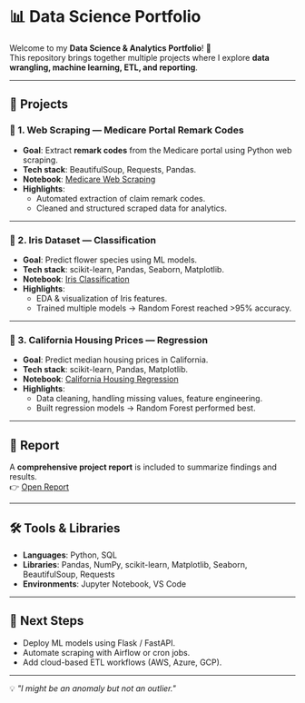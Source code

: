 # 📊 Data Science Portfolio  

Welcome to my **Data Science & Analytics Portfolio**! 🚀  
This repository brings together multiple projects where I explore **data wrangling, machine learning, ETL, and reporting**.  

---

## 📂 Projects  

### 🔹 1. Web Scraping — Medicare Portal Remark Codes  
- **Goal**: Extract **remark codes** from the Medicare portal using Python web scraping.  
- **Tech stack**: BeautifulSoup, Requests, Pandas.  
- **Notebook**: [Medicare Web Scraping](notebooks/medicare_scraper.ipynb)  
- **Highlights**:
  - Automated extraction of claim remark codes.
  - Cleaned and structured scraped data for analytics.

---

### 🔹 2. Iris Dataset — Classification  
- **Goal**: Predict flower species using ML models.  
- **Tech stack**: scikit-learn, Pandas, Seaborn, Matplotlib.  
- **Notebook**: [Iris Classification](notebooks/iris_classification.ipynb)  
- **Highlights**:
  - EDA & visualization of Iris features.  
  - Trained multiple models → Random Forest reached >95% accuracy.  

---

### 🔹 3. California Housing Prices — Regression  
- **Goal**: Predict median housing prices in California.  
- **Tech stack**: scikit-learn, Pandas, Matplotlib.  
- **Notebook**: [California Housing Regression](notebooks/california_housing_prices.ipynb)  
- **Highlights**:
  - Data cleaning, handling missing values, feature engineering.  
  - Built regression models → Random Forest performed best.  

---

## 📑 Report  

A **comprehensive project report** is included to summarize findings and results.  
👉 [Open Report](report/DataScience_Report.pdf)  

---

## 🛠️ Tools & Libraries  

- **Languages**: Python, SQL  
- **Libraries**: Pandas, NumPy, scikit-learn, Matplotlib, Seaborn, BeautifulSoup, Requests  
- **Environments**: Jupyter Notebook, VS Code  

---

## 🚀 Next Steps  

- Deploy ML models using Flask / FastAPI.  
- Automate scraping with Airflow or cron jobs.  
- Add cloud-based ETL workflows (AWS, Azure, GCP).  

---

💡 *"I might be an anomaly but not an outlier."*  
